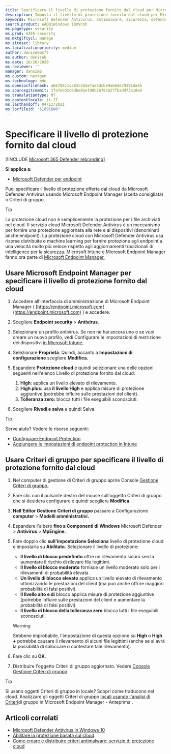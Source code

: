 ```yaml
---
title: Specificare il livello di protezione fornito dal cloud per Microsoft Defender Antivirus
description: Imposta il livello di protezione fornito dal cloud per Microsoft Defender Antivirus.
keywords: Microsoft Defender Antivirus, antimalware, sicurezza, defender, cloud, aggressività, livello di protezione
search.product: eADQiWindows 10XVcnh
ms.pagetype: security
ms.prod: m365-security
ms.mktglfcycl: manage
ms.sitesec: library
ms.localizationpriority: medium
author: denisebmsft
ms.author: deniseb
ms.date: 10/26/2020
ms.reviewer: ''
manager: dansimp
ms.custom: nextgen
ms.technology: mde
ms.openlocfilehash: a6678811ca83c4ddefae3dcbe9ab6de79391da4b
ms.sourcegitcommit: 3fe7eb32c8d6e01e190b2b782827fbadd73a18e6
ms.translationtype: MT
ms.contentlocale: it-IT
ms.lasthandoff: 04/13/2021
ms.locfileid: "51691606"
---
```

# <a name="specify-the-cloud-delivered-protection-level"></a>Specificare il livello di protezione fornito dal cloud

[!INCLUDE [Microsoft 365 Defender rebranding](../../includes/microsoft-defender.md)]


**Si applica a:**

- [Microsoft Defender per endpoint](/microsoft-365/security/defender-endpoint/)

Puoi specificare il livello di protezione offerta dal cloud da Microsoft Defender Antivirus usando Microsoft Endpoint Manager (scelta consigliata) o Criteri di gruppo.

> [!TIP]
> La protezione cloud non è semplicemente la protezione per i file archiviati nel cloud. Il servizio cloud Microsoft Defender Antivirus è un meccanismo per fornire una protezione aggiornata alla rete e ai dispositivi (denominati anche endpoint). La protezione cloud con Microsoft Defender Antivirus usa risorse distribuite e machine learning per fornire protezione agli endpoint a una velocità molto più veloce rispetto agli aggiornamenti tradizionali di intelligence per la sicurezza. Microsoft Intune e Microsoft Endpoint Manager fanno ora parte di [Microsoft Endpoint Manager.](/mem/endpoint-manager-overview) 


## <a name="use-microsoft-endpoint-manager-to-specify-the-level-of-cloud-delivered-protection"></a>Usare Microsoft Endpoint Manager per specificare il livello di protezione fornito dal cloud

1. Accedere all'interfaccia di amministrazione di Microsoft Endpoint Manager ( [https://endpoint.microsoft.com](https://endpoint.microsoft.com) ) e accedere.

2. Scegliere **Endpoint security**  >  **Antivirus**.

3. Selezionare un profilo antivirus. Se non ne hai ancora uno o se vuoi creare un nuovo profilo, vedi Configurare le impostazioni di restrizione dei dispositivi [in Microsoft Intune.](/intune/device-restrictions-configure)

4. Selezionare **Proprietà**. Quindi, accanto a **Impostazioni di configurazione** scegliere **Modifica.**

5. Espandere **Protezione cloud** e  quindi selezionare una delle opzioni seguenti nell'elenco Livello di protezione fornito dal cloud:

    1. **High**: applica un livello elevato di rilevamento.
    2. **High plus**: usa **il livello High** e applica misure di protezione aggiuntive (potrebbe influire sulle prestazioni del client).
    3. **Tolleranza zero:** blocca tutti i file eseguibili sconosciuti.

6. Scegliere **Rivedi e salva** e quindi Salva.  

> [!TIP]
> Serve aiuto? Vedere le risorse seguenti:
> - [Configurare Endpoint Protection](/mem/configmgr/protect/deploy-use/endpoint-protection-configure)
> - [Aggiungere le impostazioni di endpoint protection in Intune](/mem/intune/protect/endpoint-protection-configure)
  

## <a name="use-group-policy-to-specify-the-level-of-cloud-delivered-protection"></a>Usare Criteri di gruppo per specificare il livello di protezione fornito dal cloud

1.  Nel computer di gestione di Criteri di gruppo aprire Console [Gestione Criteri di gruppo.](/previous-versions/windows/it-pro/windows-server-2008-R2-and-2008/cc731212(v=ws.11))

2. Fare clic con il pulsante destro del mouse sull'oggetto Criteri di gruppo che si desidera configurare e quindi scegliere **Modifica**.

3.  **Nell'Editor Gestione Criteri di gruppo** passare a Configurazione **computer**  >  **Modelli amministrativi.**

4.  Espandere l'albero **fino a Componenti di Windows** Microsoft Defender  >  **Antivirus**  >  **MpEngine.**

5.  Fare doppio clic **sull'impostazione Seleziona** livello di protezione cloud e impostarla su **Abilitato.** Selezionare il livello di protezione:
    - **Il livello di blocco predefinito** offre un rilevamento sicuro senza aumentare il rischio di rilevare file legittimi.
    - **Il livello di blocco moderato** fornisce un livello moderato solo per i rilevamenti di probabilità elevata
    - **Un livello di blocco elevato** applica un livello elevato di rilevamento ottimizzando le prestazioni del client (ma può anche offrire maggiori probabilità di falsi positivi).
    - **Il livello alto e di** blocco applica misure di protezione aggiuntive (potrebbe influire sulle prestazioni del client e aumentare la probabilità di falsi positivi).
    - **Il livello di blocco della tolleranza zero** blocca tutti i file eseguibili sconosciuti.
    
    > [!WARNING]
    > Sebbene improbabile, l'impostazione di questa opzione su **High** o **High +** potrebbe causare il rilevamento di alcuni file legittimi (anche se si avrà la possibilità di sbloccare o contestare tale rilevamento).

6. Fare clic su **OK**.

7. Distribuire l'oggetto Criteri di gruppo aggiornato. Vedere [Console Gestione Criteri di gruppo](/windows/win32/srvnodes/group-policy)

> [!TIP]
> Si usano oggetti Criteri di gruppo in locale? Scopri come traducono nel cloud. Analizzare gli oggetti Criteri di gruppo [locali usando l'analisi di Criteri](/mem/intune/configuration/group-policy-analytics)di gruppo in Microsoft Endpoint Manager - Anteprima . 
  
## <a name="related-articles"></a>Articoli correlati

- [Microsoft Defender Antivirus in Windows 10](microsoft-defender-antivirus-in-windows-10.md)
- [Abilitare la protezione basata sul cloud](enable-cloud-protection-microsoft-defender-antivirus.md)
- [Come creare e distribuire criteri antimalware: servizio di protezione cloud](/configmgr/protect/deploy-use/endpoint-antimalware-policies#cloud-protection-service)